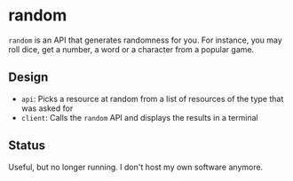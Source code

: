 # random

`random` is an API that generates randomness for you. For instance, you may roll dice, get a number, a word or a character from a popular game.

## Design

* `api`: Picks a resource at random from a list of resources of the type that was asked for
* `client`: Calls the `random` API and displays the results in a terminal

## Status

Useful, but no longer running. I don't host my own software anymore.
